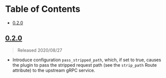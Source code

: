 # Table of Contents

- [0.2.0](#020)

##  [0.2.0]

> Released 2020/08/27

- Introduce configuration `pass_stripped_path`, which, if set to true,
causes the plugin to pass the stripped request path (see the `strip_path`
Route attribute) to the upstream gRPC service.

[0.2.0]: https://github.com/Kong/kong-plugin-grpc-web/compare/0.1.1...0.2.0
